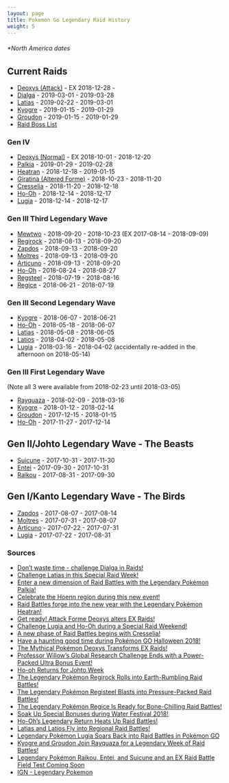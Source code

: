 ```yaml
---
layout: page
title: Pokemon Go Legendary Raid History
weight: 5
---
```

###### *North America dates

## Current Raids
- [Deoxys (Attack)](https://db.pokemongohub.net/pokemon/386?form=Attack) - EX 2018-12-28 - 
- [Dialga](https://db.pokemongohub.net/pokemon/483) - 2019-03-01 - 2019-03-28
- [Latias](https://db.pokemongohub.net/pokemon/380) - 2019-02-22 - 2019-03-01
- [Kyogre](https://db.pokemongohub.net/pokemon/382) - 2019-01-15 - 2019-01-29
- [Groudon](https://db.pokemongohub.net/pokemon/383) - 2019-01-15 - 2019-01-29
- [Raid Boss List](https://pokemongo.gamepress.gg/raid-boss-list)

### Gen IV
- [Deoxys (Normal)](https://db.pokemongohub.net/pokemon/386) - EX 2018-10-01 - 2018-12-20
- [Palkia](https://db.pokemongohub.net/pokemon/484) - 2019-01-29 - 2019-02-28
- [Heatran](https://db.pokemongohub.net/pokemon/485) - 2018-12-18 - 2019-01-15
- [Giratina (Altered Forme)](https://db.pokemongohub.net/pokemon/487?form=Altered) - 2018-10-23 - 2018-11-20
- [Cresselia](https://db.pokemongohub.net/pokemon/488) - 2018-11-20 - 2018-12-18
- [Ho-Oh](https://db.pokemongohub.net/pokemon/250) - 2018-12-14 - 2018-12-17
- [Lugia](https://db.pokemongohub.net/pokemon/249) - 2018-12-14 - 2018-12-17

### Gen III Third Legendary Wave
- [Mewtwo](https://db.pokemongohub.net/pokemon/150) - 2018-09-20 - 2018-10-23 (EX 2017-08-14 - 2018-09-09)
- [Regirock](https://db.pokemongohub.net/pokemon/380) - 2018-08-13 - 2018-09-20
- [Zapdos](https://db.pokemongohub.net/pokemon/145) - 2018-09-13 - 2018-09-20
- [Moltres](https://db.pokemongohub.net/pokemon/146) - 2018-09-13 - 2018-09-20
- [Articuno](https://db.pokemongohub.net/pokemon/144) - 2018-09-13 - 2018-09-20
- [Ho-Oh](https://db.pokemongohub.net/pokemon/250) - 2018-08-24 - 2018-08-27
- [Regsteel](https://db.pokemongohub.net/pokemon/379) - 2018-07-19 - 2018-08-16
- [Regice](https://db.pokemongohub.net/pokemon/378) - 2018-06-21 - 2018-07-19

### Gen III Second Legendary Wave
- [Kyogre](https://db.pokemongohub.net/pokemon/382) - 2018-06-07 - 2018-06-21
- [Ho-Oh](https://db.pokemongohub.net/pokemon/250) - 2018-05-18 - 2018-06-07
- [Latias](https://db.pokemongohub.net/pokemon/380) - 2018-05-08 - 2018-06-05
- [Latios](https://db.pokemongohub.net/pokemon/381) - 2018-04-02 - 2018-05-08
- [Lugia](https://db.pokemongohub.net/pokemon/249) - 2018-03-16 - 2018-04-02 (accidentally re-added in the afternoon on 2018-05-14)

### Gen III First Legendary Wave
(Note all 3 were available from 2018-02-23 until 2018-03-05)
- [Rayquaza](https://db.pokemongohub.net/pokemon/384) - 2018-02-09 - 2018-03-16
- [Kyogre](https://db.pokemongohub.net/pokemon/382) - 2018-01-12 - 2018-02-14
- [Groudon](https://db.pokemongohub.net/pokemon/383) - 2017-12-15 - 2018-01-15
- [Ho-Oh](https://db.pokemongohub.net/pokemon/250) - 2017-11-27 - 2017-12-14

## Gen II/Johto Legendary Wave - The Beasts
- [Suicune](https://db.pokemongohub.net/pokemon/245) - 2017-10-31 - 2017-11-30
- [Entei](https://db.pokemongohub.net/pokemon/244) - 2017-09-30 - 2017-10-31
- [Raikou](https://db.pokemongohub.net/pokemon/243) - 2017-08-31 - 2017-09-30

## Gen I/Kanto Legendary Wave - The Birds
- [Zapdos](https://db.pokemongohub.net/pokemon/145) - 2017-08-07 - 2017-08-14
- [Moltres](https://db.pokemongohub.net/pokemon/146) - 2017-07-31 - 2017-08-07
- [Articuno](https://db.pokemongohub.net/pokemon/144) - 2017-07-22 - 2017-07-31
- [Lugia](https://db.pokemongohub.net/pokemon/249) - 2017-07-22 - 2017-08-31

### Sources
- [Don’t waste time - challenge Dialga in Raids!](https://pokemongolive.com/en/post/legendary-dialga2019/)
- [Challenge Latias in this Special Raid Week!](https://pokemongolive.com/en/post/weekendraid2019-latias/)
- [Enter a new dimension of Raid Battles with the Legendary Pokémon Palkia!](https://pokemongolive.com/en/post/legendary-palkia/)
- [Celebrate the Hoenn region during this new event!](https://pokemongolive.com/en/post/hoenn-jan2019/)
- [Raid Battles forge into the new year with the Legendary Pokémon Heatran!](https://pokemongolive.com/en/post/legendary-heatran/)
- [Get ready! Attack Forme Deoxys alters EX Raids!](https://pokemongolive.com/post/exraid-deoxys-attack)
- [Challenge Lugia and Ho-Oh during a Special Raid Weekend!](https://pokemongolive.com/en/post/ho-ohlugiaraidweekenddec2018/)
- [A new phase of Raid Battles begins with Cresselia!](https://pokemongolive.com/en/post/legendary-cresselia/)
- [Have a haunting good time during Pokémon GO Halloween 2018!](https://pokemongolive.com/en/post/halloween2018/)
- [The Mythical Pokémon Deoxys Transforms EX Raids!](https://pokemongolive.com/post/exraid-deoxys)
- [Professor Willow’s Global Research Challenge Ends with a Power-Packed Ultra Bonus Event!](https://pokemongolive.com/post/globalchallenge-ultrabonus)
- [Ho-oh Returns for Johto Week](https://twitter.com/PokemonGoApp/status/1033081612009984000)
- [The Legendary Pokémon Regirock Rolls into Earth-Rumbling Raid Battles!](https://pokemongolive.com/en/post/legendary-regirock/)
- [The Legendary Pokémon Registeel Blasts into Pressure-Packed Raid Battles!](https://pokemongolive.com/en/post/legendary-registeel/)
- [The Legendary Pokémon Regice Is Ready for Bone-Chilling Raid Battles!](https://pokemongolive.com/en/post/legendary-regice/)
- [Soak Up Special Bonuses during Water Festival 2018!](https://pokemongolive.com/post/waterfestival2018/)
- [Ho-Oh’s Legendary Return Heats Up Raid Battles!](https://pokemongolive.com/post/legendary-hooh051818/)
- [Latias and Latios Fly into Regional Raid Battles!](https://pokemongolive.com/post/legendary-latioslatias/)
- [Legendary Pokémon Lugia Soars Back into Raid Battles in Pokémon GO](https://pokemongolive.com/en/post/lugia031518/)
- [Kyogre and Groudon Join Rayquaza for a Legendary Week of Raid Battles!](https://pokemongolive.com/en/post/legendaryweek022318/)
- [Legendary Pokémon Raikou, Entei, and Suicune and an EX Raid Battle Field Test Coming Soon
](https://pokemongolive.com/en/post/johtolegendary/)
- [IGN - Legendary Pokemon](http://www.ign.com/wikis/pokemon-go/Legendary_Pokemon)
